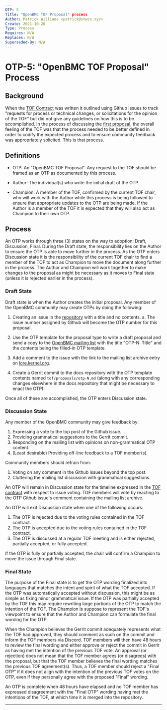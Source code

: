 ```yaml
---
OTP: 5
Title: "OpenBMC TOF Proposal" process
Author: Patrick Williams <patrick@stwcx.xyz>
Create: 2021-10-20
Type: Process
Requires: N/A
Replaces: N/A
Superseded-By: N/A
---
```


# OTP-5: "OpenBMC TOF Proposal" Process

## Background

When the [TOF Contract][1] was written it outlined using Github Issues to track
"requests for process or technical changes, or solicitations for the opinion of
the TOF" but did not give any guidelines on how this is to be accomplished.  In
the process of discussing the [first proposal][2], the overall feeling of the
TOF was that the process needed to be better defined in order to codify the
expected process and to ensure community feedback was appropriately solicited.
This is that process.

## Definitions

* OTP: An "OpenBMC TOF Proposal".  Any request to the TOF should be framed as
  an OTP as documented by this process.

* Author: The individual(s) who write the initial draft of the OTP.

* Champion: A member of the TOF, confirmed by the current TOF chair, who will
  work with the Author while this process is being followed to ensure that
  appropriate updates to the OTP are being made.  If the Author is a member of
  the TOF it is expected that they will also act as Champion to their own OTP.

## Process

An OTP works through three (3) states on the way to adoption: Draft, Discussion,
Final.  During the Draft state, the responsibility lies on the Author to ensure
the OTP is able to move further in the process.  As the OTP enters Discussion
state it is the responsibility of the current TOF chair to find a member of the
TOF to act as Champion to move the document along further in the process.  The
Author and Champion will work together to make changes to the proposal as might
be necessary as it moves to Final state (unless it is rejected earlier in the
process).

### Draft State

Draft state is when the Author creates the initial proposal.  Any member of the
OpenBMC community may create OTPs by doing the following:

1. Creating an issue in the [repository][3] with a title and no contents.
    a. The issue number assigned by Github will become the OTP number for this
       proposal.

2. Use the OTP template for the proposal type to write a draft proposal and send
   a copy to the [OpenBMC mailing list][4] with the title "OTP-N: Title" and the
   contents being the filled-in OTP template.

3. Add a comment to the issue with the link to the mailing list archive entry on
   [lore.kernel.org][5].

4. Create a Gerrit commit to the docs repository with the OTP template
   contents named `tof/proposals/otp-N.md` (along with any corresponding changes
   elsewhere in the docs repository that might be necessary to enact the OTP).

Once all of these are accomplished, the OTP enters Discussion state.

### Discussion State

Any member of the OpenBMC community may give feedback by:

1. Expressing a vote to the top post of the Github issue.
2. Providing grammatical suggestions to the Gerrit commit.
3. Responding on the mailing list with opinions on non-grammatical OTP content.
4. (Least desirable) Providing off-line feedback to a TOF member(s).

Community members should refrain from:

1. Voting on any comment in the Github issues beyond the top post.
2. Cluttering the mailing list discussion with grammatical suggestions.

An OTP will remain in Discussion state for the timeline expressed in the [TOF
contract][1] with respect to issue voting.  TOF members will vote by reacting
to the OTP Github issue's comment containing the mailing list archive.

An OTP will exit Discussion state when one of the following occurs:
1. The OTP is rejected due to the voting rules contained in the TOF contract.
2. The OTP is accepted due to the voting rules contained in the TOF contract.
3. The OTP is discussed at a regular TOF meeting and is either rejected,
   partially accepted, or fully accepted.

If the OTP is fully or partially accepted, the chair will confirm a Champion to
move the issue through Final state.

### Final State

The purpose of the Final state is to get the OTP wording finalized into
languages that matches the intent and spirit of what the TOF accepted.  If the
OTP was automatically accepted without discussion, this might be as simple as
fixing minor grammatical issue.  If the OTP was partially accepted by the TOF
this may require rewriting large portions of the OTP to match the intention of
the TOF.  The Champion is suppose to represent the TOF's viewpoint to ensure
that the Author and Champion can formulate the final wording for the OTP.

When the Champion believes the Gerrit commit adequately represents what the TOF
had approved, they should comment as such on the commit and inform the TOF
members via Discord.  TOF members will then have 48 hours to review the final
wording and either approve or reject the commit in Gerrit as having met the
intention of the previous TOF vote.  An approval (or rejection) does not mean
that the TOF member agrees (or disagrees) with the proposal, but that the TOF
member believes the final wording matches the previous TOF agreement(s).  Thus,
a TOF member should reject a "Final OTP" if it does not align with the intention
of the previous TOF votes on the OTP, even if they personally agree with the
proposed "Final" wording.

An OTP is complete when 48 hours have elapsed and no TOF member has expressed
disagreement with the "Final OTP" wording having met the intentions of the TOF,
at which time it is merged into the repository.

---

[1]: https://github.com/openbmc/docs/blob/master/tof/contract.md
[2]: https://github.com/openbmc/technical-oversight-forum/issues/4
[3]: https://github.com/openbmc/technical-oversight-forum/issues
[4]: https://lists.ozlabs.org/listinfo/openbmc
[5]: https://lore.kernel.org/openbmc/
